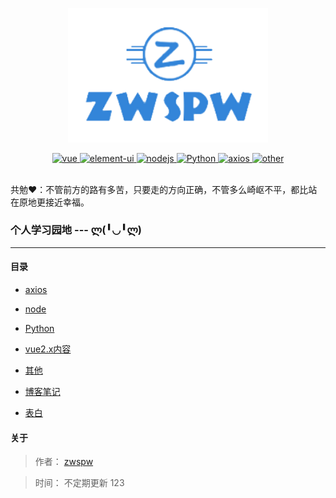 <p align="center">
  <img width="320" src="https://github.com/zwspw/Img-All/blob/master/log/logo.png">
</p>

<p align="center">
  <a href="https://github.com/vuejs/vue">
    <img src="https://img.shields.io/badge/vue-2.5-brightgreen.svg" alt="vue">
  </a>
  <a href="https://github.com/ElemeFE/element">
    <img src="https://img.shields.io/badge/element--ui-2.4.6-green.svg" alt="element-ui">
  </a>
  <a href="https://github.com/nodejs/node">
    <img src="https://img.shields.io/badge/nodejs-11.2.0-red.svg" alt="nodejs">
  </a>
  <a href="https://github.com/TheAlgorithms/Python">
    <img src="https://img.shields.io/badge/Python-3.7.0-blue.svg" alt="Python">
  </a>
  <a href="https://github.com/axios/axios">
    <img src="https://img.shields.io/badge/axios-0.18.0-orange.svg" alt="axios">
  </a>
  <a href="https://github.com/zwspw/-study/blob/master/all-content/%E9%A1%B9%E7%9B%AE%E4%B8%AD%E9%81%87%E5%88%B0%E7%9A%84%E5%86%85%E5%AE%B9/%E5%85%B6%E4%BB%96%E5%86%85%E5%AE%B9.md">
    <img src="https://img.shields.io/badge/other-1.0-ff69b4.svg" alt="other">
  </a>
</p>
<br>
共勉❤：不管前方的路有多苦，只要走的方向正确，不管多么崎岖不平，都比站在原地更接近幸福。
<br>

### 个人学习园地 ---   ლ(╹◡╹ლ)
----------------

#### 目录

* [axios](https://github.com/zwspw/-study/blob/master/all-content/axios%E5%86%85%E5%AE%B9/axios.md)
* [node](https://github.com/zwspw/-study/blob/master/all-content/node%E5%86%85%E5%AE%B9/node%E5%AD%A6%E4%B9%A0.md)
* [Python](https://github.com/zwspw/-study/blob/master/all-content/Python%E5%86%85%E5%AE%B9/Python%E5%AD%A6%E4%B9%A0.md)
* [vue2.x内容](https://github.com/zwspw/DaydayUp/tree/master/all-content/vue2.0%E5%86%85%E5%AE%B9)
* [其他](https://github.com/zwspw/-study/blob/master/all-content/%E9%A1%B9%E7%9B%AE%E4%B8%AD%E9%81%87%E5%88%B0%E7%9A%84%E5%86%85%E5%AE%B9/%E5%85%B6%E4%BB%96%E5%86%85%E5%AE%B9.md)
* [博客笔记](https://github.com/MuYunyun/blog)

* [表白](https://zwspw.github.io/DaydayUp/)

 #### 关于

 
> 作者： [zwspw](https://zwspw.github.io/Resume-liuzw/)  

> 时间： 不定期更新 123
